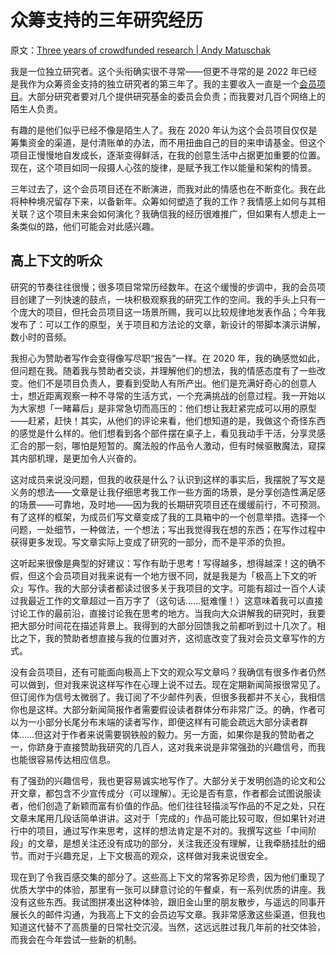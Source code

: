 # 众筹支持的三年研究经历

原文：[Three years of crowdfunded research | Andy Matuschak](https://andymatuschak.org/2022/)

我是一位独立研究者。这个头衔确实很不寻常——但更不寻常的是 2022 年已经是我作为众筹资金支持的独立研究者的第三年了。我的主要收入一直是一个[会员项目](https://patreon.com/quantumcountry)。大部分研究者要对几个提供研究基金的委员会负责；而我要对几百个网络上的陌生人负责。

有趣的是他们似乎已经不像是陌生人了。我在 2020 年认为这个会员项目仅仅是筹集资金的渠道，是付清账单的办法，而不用扭曲自己的目的来申请基金。但这个项目正慢慢地自发成长，逐渐变得鲜活，在我的创意生活中占据更加重要的位置。现在，这个项目如同一段摄人心弦的旋律，是赋予我工作以能量和架构的情景。

三年过去了，这个会员项目还在不断演进，而我对此的情感也在不断变化。我在此将种种境况留存下来，以备新年。众筹如何塑造了我的工作？我情感上如何与其相关联？这个项目未来会如何演化？我确信我的经历很难推广，但如果有人想走上一条类似的路，他们可能会对此感兴趣。

## 高上下文的听众

研究的节奏往往很慢；很多项目常常历经数年。在这个缓慢的步调中，我的会员项目创建了一列快速的鼓点，一块积极观察我的研究工作的空间。我的手头上只有一个庞大的项目，但托会员项目这一场景所赐，我可以比较规律地发表作品；今年我发布了：可以工作的原型，关于项目和方法论的文章，新设计的带脚本演示讲解，数小时的音频。

我担心为赞助者写作会变得像写尽职“报告”一样。在 2020 年，我的确感觉如此，但问题在我。随着我与赞助者交谈，并理解他们的想法，我的情感态度有了一些改变。他们不是项目负责人，要看到受助人有所产出。他们是充满好奇心的创意人士，想近距离观察一种不寻常的生活方式，一个充满挑战的创意过程。我一开始以为大家想「一睹幕后」是非常急切而高压的：他们想让我赶紧完成可以用的原型——赶紧，赶快！其实，从他们的评论来看，他们想知道的是，我做这个奇怪东西的感觉是什么样的。他们想看到各个部件摆在桌子上，看见我动手干活，分享灵感汇合的那一刻，哪怕是短暂的。魔法般的作品令人激动，但有时候驱散魔法，窥探其内部机理，是更加令人兴奋的。

这对成员来说没问题，但我的收获是什么？认识到这样的事实后，我摆脱了写文是义务的想法——文章是让我仔细思考我工作一些方面的场景，是分享创造性满足感的场景——可靠地，及时地——因为我的长期研究项目还在缓缓前行，不可预测。有了这样的框架，为成员们写文章变成了我的工具箱中的一个创意举措。选择一个问题，一处细节，一种做法，一个想法；写出我觉得我在想的东西；在写作过程中获得更多发现。写文章实际上变成了研究的一部分，而不是平添的负担。

这听起来很像是典型的好建议：写作有助于思考！写得越多，想得越深！这的确不假，但这个会员项目对我来说有一个地方很不同，就是我是为「极高上下文的听众」写作。我的大部分读者都读过很多关于我项目的文字。可能有超过一百个人读过我最近工作的文章超过一百万字了（这句话……挺难懂！）这意味着我可以直接讨论工作的最前沿，直接讨论我在思考的地方。当我向大众讲解我的研究时，我要把大部分时间花在描述背景上。我得到的大部分回馈我之前都听到过十几次了。相比之下，我的赞助者想直接与我的位置对齐，这彻底改变了我对会员文章写作的方式。

没有会员项目，还有可能面向极高上下文的观众写文章吗？我确信有很多作者仍然可以做到，但对我来说这样写作在心理上说不过去。现在定期新闻简报很常见了。但订阅作为信号太微弱了。我订阅了不少邮件列表，但很多我都并不关心，我相信你也是这样。大部分新闻简报作者需要假设读者群体分布非常广泛。的确，作者可以为一小部分长尾分布末端的读者写作，即便这样有可能会疏远大部分读者群体……但这对于作者来说需要钢铁般的毅力。另一方面，如果你是我的赞助者之一，你跻身于直接赞助我研究的几百人，这对我来说是非常强劲的兴趣信号，而我也能很容易传达相应信息。

有了强劲的兴趣信号，我也更容易诚实地写作了。大部分关于发明创造的论文和公开文章，都包含不少宣传成分（可以理解）。无论是否有意，作者都会试图说服读者，他们创造了新颖而富有价值的作品。他们往往轻描淡写作品的不足之处，只在文章末尾用几段话简单讲讲。这对于「完成的」作品可能比较可取，但如果针对进行中的项目，通过写作来思考，这样的想法肯定是不对的。我撰写这些「中间阶段」的文章，是想关注还没有成功的部分，关注我还没有理解，让我牵肠挂肚的细节。而对于兴趣充足，上下文极高的观众，这样做对我来说很安全。

现在到了令我百感交集的部分了。这些高上下文的常客弥足珍贵，因为他们重现了优质大学中的体验，那里有一张可以肆意讨论的午餐桌，有一系列优质的讲座。我没有这些东西。我试图拼凑出这种体验，跟旧金山里的朋友散步，与遥远的同事开展长久的邮件沟通，为我高上下文的会员边写文章。我非常感激这些渠道，但我也知道这代替不了高质量的日常社交沉浸。当然，这远远胜过我几年前的社交体验，而我会在今年尝试一些新的机制。